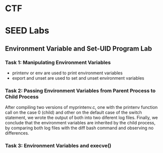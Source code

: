 # CTF

# SEED Labs

## Environment Variable and Set-UID Program Lab

### Task 1: Manipulating Environment Variables
 
- printenv or env are used to print environment variables
- export and unset are used to set and unset environment variables

### Task 2: Passing Environment Variables from Parent Process to Child Process

After compiling two versions of myprintenv.c, one with the printenv function call on the case 0 (child) and other on the default case of the switch statement, we wrote the output of both into two diferent log files. Finally, we conclude that the environment variables are inherited by the child process, by comparing both log files with the diff bash command and observing no differences. 

### Task 3: Environment Variables and execve()
